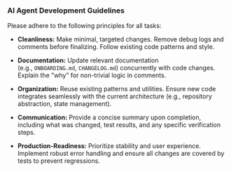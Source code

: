 ### **AI Agent Development Guidelines**

Please adhere to the following principles for all tasks:

- **Cleanliness:** Make minimal, targeted changes. Remove debug logs and comments before finalizing. Follow existing code patterns and style.

- **Documentation:** Update relevant documentation (e.g., `ONBOARDING.md`, `CHANGELOG.md`) concurrently with code changes. Explain the "why" for non-trivial logic in comments.

- **Organization:** Reuse existing patterns and utilities. Ensure new code integrates seamlessly with the current architecture (e.g., repository abstraction, state management).

- **Communication:** Provide a concise summary upon completion, including what was changed, test results, and any specific verification steps.

- **Production-Readiness:** Prioritize stability and user experience. Implement robust error handling and ensure all changes are covered by tests to prevent regressions.
